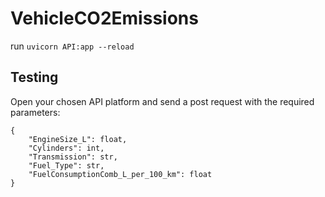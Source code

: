# VehicleCO2Emissions
 
run ```uvicorn API:app --reload```

## Testing

Open your chosen API platform and send a post request with the required parameters: 

```
{
    "EngineSize_L": float,
    "Cylinders": int,
    "Transmission": str,
    "Fuel_Type": str,
    "FuelConsumptionComb_L_per_100_km": float
}
```